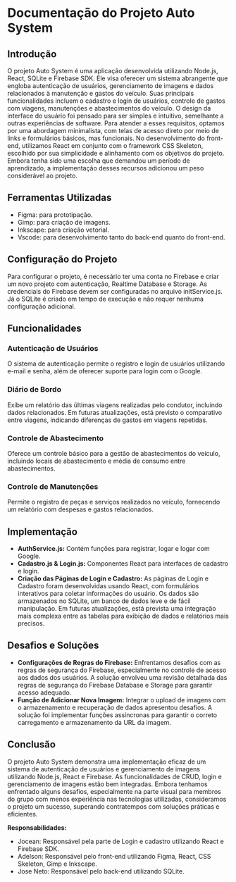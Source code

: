 # Documentação do Projeto Auto System

## Introdução

O projeto Auto System é uma aplicação desenvolvida utilizando Node.js, React, SQLite e Firebase SDK. Ele visa oferecer um sistema abrangente que engloba autenticação de usuários, gerenciamento de imagens e dados relacionados à manutenção e gastos do veículo. Suas principais funcionalidades incluem o cadastro e login de usuários, controle de gastos com viagens, manutenções e abastecimentos do veículo. O design da interface do usuário foi pensado para ser simples e intuitivo, semelhante a outras experiências de software. Para atender a esses requisitos, optamos por uma abordagem minimalista, com telas de acesso direto por meio de links e formulários básicos, mas funcionais. No desenvolvimento do front-end, utilizamos React em conjunto com o framework CSS Skeleton, escolhido por sua simplicidade e alinhamento com os objetivos do projeto. Embora tenha sido uma escolha que demandou um período de aprendizado, a implementação desses recursos adicionou um peso considerável ao projeto.

## Ferramentas Utilizadas

- Figma: para prototipação.
- Gimp: para criação de imagens.
- Inkscape: para criação vetorial.
- Vscode: para desenvolvimento tanto do back-end quanto do front-end.

## Configuração do Projeto

Para configurar o projeto, é necessário ter uma conta no Firebase e criar um novo projeto com autenticação, Realtime Database e Storage. As credenciais do Firebase devem ser configuradas no arquivo initService.js. Já o SQLite é criado em tempo de execução e não requer nenhuma configuração adicional.

## Funcionalidades

### Autenticação de Usuários

O sistema de autenticação permite o registro e login de usuários utilizando e-mail e senha, além de oferecer suporte para login com o Google.

### Diário de Bordo

Exibe um relatório das últimas viagens realizadas pelo condutor, incluindo dados relacionados. Em futuras atualizações, está previsto o comparativo entre viagens, indicando diferenças de gastos em viagens repetidas.

### Controle de Abastecimento

Oferece um controle básico para a gestão de abastecimentos do veículo, incluindo locais de abastecimento e média de consumo entre abastecimentos.

### Controle de Manutenções

Permite o registro de peças e serviços realizados no veículo, fornecendo um relatório com despesas e gastos relacionados.

## Implementação

- **AuthService.js:** Contém funções para registrar, logar e logar com Google.
- **Cadastro.js & Login.js:** Componentes React para interfaces de cadastro e login.
- **Criação das Páginas de Login e Cadastro:** As páginas de Login e Cadastro foram desenvolvidas usando React, com formulários interativos para coletar informações do usuário. Os dados são armazenados no SQLite, um banco de dados leve e de fácil manipulação. Em futuras atualizações, está prevista uma integração mais complexa entre as tabelas para exibição de dados e relatórios mais precisos.

## Desafios e Soluções

- **Configurações de Regras do Firebase:** Enfrentamos desafios com as regras de segurança do Firebase, especialmente no controle de acesso aos dados dos usuários. A solução envolveu uma revisão detalhada das regras de segurança do Firebase Database e Storage para garantir acesso adequado.
- **Função de Adicionar Nova Imagem:** Integrar o upload de imagens com o armazenamento e recuperação de dados apresentou desafios. A solução foi implementar funções assíncronas para garantir o correto carregamento e armazenamento da URL da imagem.

## Conclusão

O projeto Auto System demonstra uma implementação eficaz de um sistema de autenticação de usuários e gerenciamento de imagens utilizando Node.js, React e Firebase. As funcionalidades de CRUD, login e gerenciamento de imagens estão bem integradas. Embora tenhamos enfrentado alguns desafios, especialmente na parte visual para membros do grupo com menos experiência nas tecnologias utilizadas, consideramos o projeto um sucesso, superando contratempos com soluções práticas e eficientes.

**Responsabilidades:**
- Jocean: Responsável pela parte de Login e cadastro utilizando React e Firebase SDK.
- Adelson: Responsável pelo front-end utilizando Figma, React, CSS Skeleton, Gimp e Inkscape.
- Jose Neto: Responsável pelo back-end utilizando SQLite.
